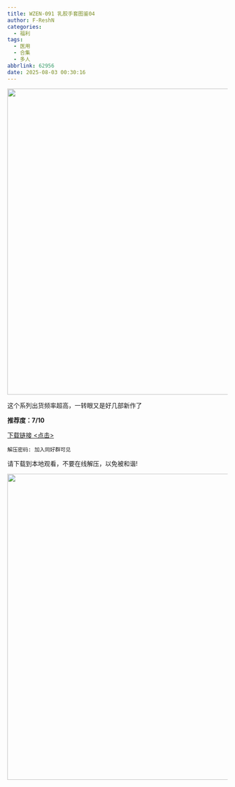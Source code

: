 ```yaml
---
title: WZEN-091 乳胶手套图鉴04
author: F-ReshN
categories:
  - 福利
tags:
  - 医用
  - 合集
  - 多人
abbrlink: 62956
date: 2025-08-03 00:30:16
---
```


<img width="700px" src="https://cdn.jsdelivr.net/gh/GloveLover/Image-host/longglovelover/2025/WZEN-091.jpg"/>

<!-- more -->

这个系列出货频率超高，一转眼又是好几部新作了

**推荐度：7/10**

[下载链接 &lt;点击&gt;](https://pan.baidu.com/s/1MEMTfeCVbY4pb6BGYqZKQg?pwd=42e6)

`解压密码: 加入同好群可见`

请下载到本地观看，不要在线解压，以免被和谐!

<img width="700px" src="https://cdn.jsdelivr.net/gh/GloveLover/Image-host/longglovelover/2025/WZEN-091.mp4.jpg"/>
